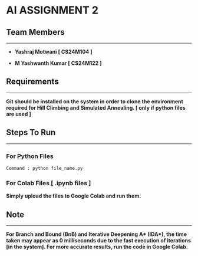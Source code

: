 # AI ASSIGNMENT 2

## Team Members
---------------
- **Yashraj Motwani [ CS24M104 ]**

- **M Yashwanth Kumar [ CS24M122 ]**

## Requirements
---------------
**Git should be installed on the system in order to clone the environment required for Hill Climbing and Simulated Annealing. [ only if python files are used ]**

## Steps To Run 
---------------
### For Python Files
```
Command : python file_name.py
```

### For Colab Files [ .ipynb files ]
**Simply upload the files to Google Colab and run them.**

## Note
-------
**For Branch and Bound (BnB) and Iterative Deepening A\* (IDA\*), the time taken may appear as 0 milliseconds due to the fast execution of iterations [in the system]. For more accurate results, run the code in Google Colab.**


